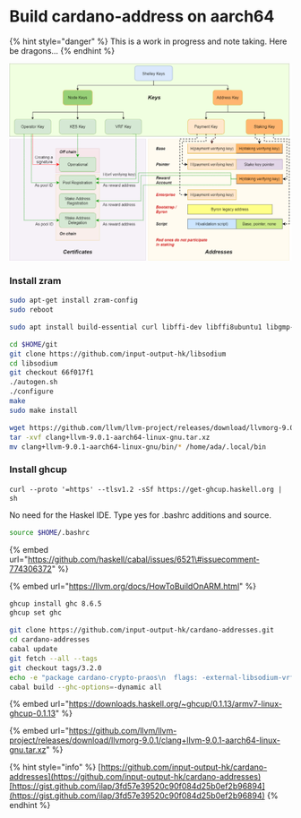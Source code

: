 # Build cardano-address on aarch64

{% hint style="danger" %}
This is a work in progress and note taking. Here be dragons...
{% endhint %}

![](.gitbook/assets/image%20%283%29.png)

### Install zram

```bash
sudo apt-get install zram-config
sudo reboot
```

```bash
sudo apt install build-essential curl libffi-dev libffi8ubuntu1 libgmp-dev libgmp10 libncurses-dev libncurses5 libtinfo5 libpcre3-dev
```

```bash
cd $HOME/git
git clone https://github.com/input-output-hk/libsodium
cd libsodium
git checkout 66f017f1
./autogen.sh
./configure
make
sudo make install
```

```bash
wget https://github.com/llvm/llvm-project/releases/download/llvmorg-9.0.1/clang+llvm-9.0.1-aarch64-linux-gnu.tar.xz
tar -xvf clang+llvm-9.0.1-aarch64-linux-gnu.tar.xz
mv clang+llvm-9.0.1-aarch64-linux-gnu/bin/* /home/ada/.local/bin
```

### Install ghcup

```text
curl --proto '=https' --tlsv1.2 -sSf https://get-ghcup.haskell.org | sh
```

No need for the Haskel IDE. Type yes for .bashrc additions and source.

```bash
source $HOME/.bashrc
```

{% embed url="https://github.com/haskell/cabal/issues/6521\#issuecomment-774306372" %}

{% embed url="https://llvm.org/docs/HowToBuildOnARM.html" %}

```bash
ghcup install ghc 8.6.5
ghcup set ghc
```

```bash
git clone https://github.com/input-output-hk/cardano-addresses.git
cd cardano-addresses
cabal update
git fetch --all --tags
git checkout tags/3.2.0
echo -e "package cardano-crypto-praos\n  flags: -external-libsodium-vrf" > cabal.project.local
cabal build --ghc-options=-dynamic all
```

{% embed url="https://downloads.haskell.org/~ghcup/0.1.13/armv7-linux-ghcup-0.1.13" %}

{% embed url="https://github.com/llvm/llvm-project/releases/download/llvmorg-9.0.1/clang+llvm-9.0.1-aarch64-linux-gnu.tar.xz" %}

{% hint style="info" %}
[https://github.com/input-output-hk/cardano-addresses](https://github.com/input-output-hk/cardano-addresses)[https://gist.github.com/ilap/3fd57e39520c90f084d25b0ef2b96894](https://gist.github.com/ilap/3fd57e39520c90f084d25b0ef2b96894)
{% endhint %}

